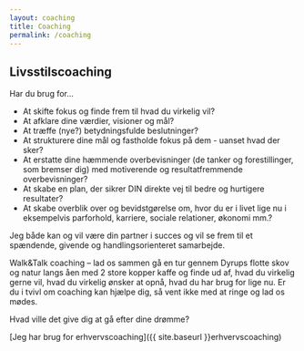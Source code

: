 ```yaml
---
layout: coaching
title: Coaching
permalink: /coaching
---
```


## Livsstilscoaching

Har du brug for...

- At skifte fokus og finde frem til hvad du virkelig vil?
- At afklare dine værdier, visioner og mål?
- At træffe (nye?) betydningsfulde beslutninger?
- At strukturere dine mål og fastholde fokus på dem - uanset hvad der sker?
- At erstatte dine hæmmende overbevisninger (de tanker og forestillinger, som bremser dig) med motiverende og resultatfremmende overbevisninger?
- At skabe en plan, der sikrer DIN direkte vej til bedre og hurtigere resultater?
- At skabe overblik over og bevidstgørelse om, hvor du er i livet lige nu i eksempelvis parforhold, karriere, sociale relationer, økonomi mm.?

Jeg både kan og vil være din partner i succes og vil se frem til et spændende, givende og handlingsorienteret samarbejde.

Walk&Talk coaching – lad os sammen gå en tur gennem Dyrups flotte skov og natur langs åen med 2 store kopper kaffe og finde ud af, hvad du virkelig gerne vil, hvad du virkelig ønsker at opnå, hvad du har brug for lige nu. Er du i tvivl om coaching kan hjælpe dig, så vent ikke med at ringe og lad os mødes.

Hvad ville det give dig at gå efter dine drømme?

[Jeg har brug for erhvervscoaching]({{ site.baseurl }}erhvervscoaching)
